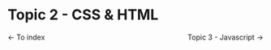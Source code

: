 # Topic 2 - CSS & HTML

<p class="flex space-between">
  <a src="../README.md"><- To index</a>
  <a src="./topic3.md">Topic 3 - Javascript -></a>
</p>

<style type="text/css">
.flex {
  display: flex;
}
.space-between {
  justify-content: space-between;
}
</style>